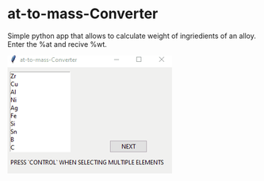 # at-to-mass-Converter
Simple python app that allows to calculate weight of ingriedients of an alloy. Enter the %at and recive %wt.

![alt text](https://github.com/bartoszkoziel/at-to-mass-Converter/blob/main/preview.gif)
